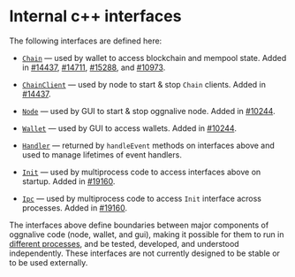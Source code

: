 # Internal c++ interfaces

The following interfaces are defined here:

* [`Chain`](chain.h) — used by wallet to access blockchain and mempool state. Added in [#14437](https://github.com/oggnalive/oggnalive/pull/14437), [#14711](https://github.com/oggnalive/oggnalive/pull/14711), [#15288](https://github.com/oggnalive/oggnalive/pull/15288), and [#10973](https://github.com/oggnalive/oggnalive/pull/10973).

* [`ChainClient`](chain.h) — used by node to start & stop `Chain` clients. Added in [#14437](https://github.com/oggnalive/oggnalive/pull/14437).

* [`Node`](node.h) — used by GUI to start & stop oggnalive node. Added in [#10244](https://github.com/oggnalive/oggnalive/pull/10244).

* [`Wallet`](wallet.h) — used by GUI to access wallets. Added in [#10244](https://github.com/oggnalive/oggnalive/pull/10244).

* [`Handler`](handler.h) — returned by `handleEvent` methods on interfaces above and used to manage lifetimes of event handlers.

* [`Init`](init.h) — used by multiprocess code to access interfaces above on startup. Added in [#19160](https://github.com/oggnalive/oggnalive/pull/19160).

* [`Ipc`](ipc.h) — used by multiprocess code to access `Init` interface across processes. Added in [#19160](https://github.com/oggnalive/oggnalive/pull/19160).

The interfaces above define boundaries between major components of oggnalive code (node, wallet, and gui), making it possible for them to run in [different processes](../../doc/multiprocess.md), and be tested, developed, and understood independently. These interfaces are not currently designed to be stable or to be used externally.
